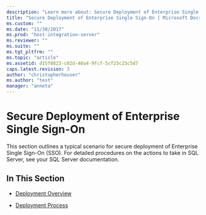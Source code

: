 ```yaml
---
description: "Learn more about: Secure Deployment of Enterprise Single Sign-On"
title: "Secure Deployment of Enterprise Single Sign-On | Microsoft Docs"
ms.custom: ""
ms.date: "11/30/2017"
ms.prod: "host-integration-server"
ms.reviewer: ""
ms.suite: ""
ms.tgt_pltfrm: ""
ms.topic: "article"
ms.assetid: d15f8823-c02d-40a4-9fcf-5cf23c23c5d7
caps.latest.revision: 3
author: "christopherhouser"
ms.author: "test"
manager: "anneta"
---
```

# Secure Deployment of Enterprise Single Sign-On
This section outlines a typical scenario for secure deployment of Enterprise Single Sign-On (SSO). For detailed procedures on the actions to take in SQL Server, see your SQL Server documentation.  
  
## In This Section  
  
-   [Deployment Overview](../esso/deployment-overview1.md)  
  
-   [Deployment Process](../esso/deployment-process.md)

